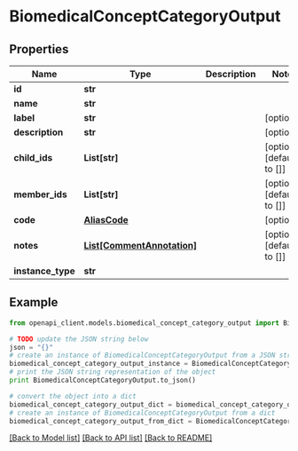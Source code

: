 # BiomedicalConceptCategoryOutput


## Properties
Name | Type | Description | Notes
------------ | ------------- | ------------- | -------------
**id** | **str** |  | 
**name** | **str** |  | 
**label** | **str** |  | [optional] 
**description** | **str** |  | [optional] 
**child_ids** | **List[str]** |  | [optional] [default to []]
**member_ids** | **List[str]** |  | [optional] [default to []]
**code** | [**AliasCode**](AliasCode.md) |  | [optional] 
**notes** | [**List[CommentAnnotation]**](CommentAnnotation.md) |  | [optional] [default to []]
**instance_type** | **str** |  | 

## Example

```python
from openapi_client.models.biomedical_concept_category_output import BiomedicalConceptCategoryOutput

# TODO update the JSON string below
json = "{}"
# create an instance of BiomedicalConceptCategoryOutput from a JSON string
biomedical_concept_category_output_instance = BiomedicalConceptCategoryOutput.from_json(json)
# print the JSON string representation of the object
print BiomedicalConceptCategoryOutput.to_json()

# convert the object into a dict
biomedical_concept_category_output_dict = biomedical_concept_category_output_instance.to_dict()
# create an instance of BiomedicalConceptCategoryOutput from a dict
biomedical_concept_category_output_from_dict = BiomedicalConceptCategoryOutput.from_dict(biomedical_concept_category_output_dict)
```
[[Back to Model list]](../README.md#documentation-for-models) [[Back to API list]](../README.md#documentation-for-api-endpoints) [[Back to README]](../README.md)



